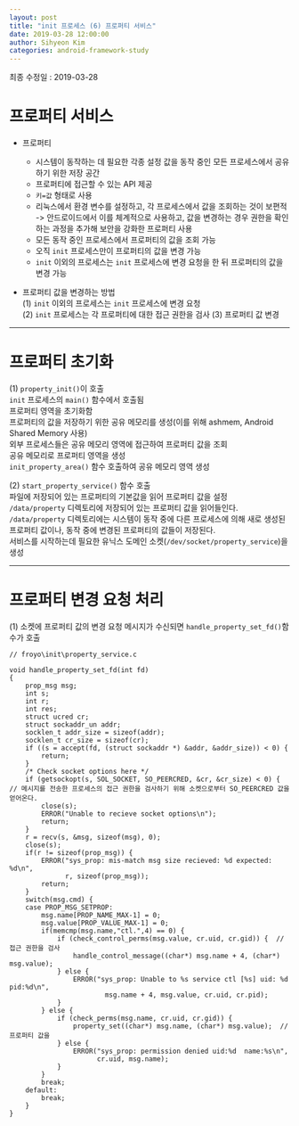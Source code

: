 ```yaml
---
layout: post
title: "init 프로세스 (6) 프로퍼티 서비스"
date: 2019-03-28 12:00:00
author: Sihyeon Kim
categories: android-framework-study
---
```


최종 수정일 : 2019-03-28

# 프로퍼티 서비스
- 프로퍼티  
  - 시스템이 동작하는 데 필요한 각종 설정 값을 동작 중인 모든 프로세스에서 공유하기 위한 저장 공간    
  - 프로퍼티에 접근할 수 있는 API 제공  
  - `키=값` 형태로 사용  
  - 리눅스에서 환경 변수를 설정하고, 각 프로세스에서 값을 조회하는 것이 보편적 -> 안드로이드에서 이를 체계적으로 사용하고, 값을 변경하는 경우 권한을 확인하는 과정을 추가해 보안을 강화한 프로퍼티 사용  
  - 모든 동작 중인 프로세스에서 프로퍼티의 값을 조회 가능  
  - 오직 `init` 프로세스만이 프로퍼티의 값을 변경 가능  
  - `init` 이외의 프로세스는 `init` 프로세스에 변경 요청을 한 뒤 프로퍼티의 값을 변경 가능  
  
- 프로퍼티 값을 변경하는 방법  
(1) `init` 이외의 프로세스는 `init` 프로세스에 변경 요청  
(2) `init` 프로세스는 각 프로퍼티에 대한 접근 권한을 검사
(3) 프로퍼티 값 변경

---
# 프로퍼티 초기화
(1) `property_init()`이 호출  
`init` 프로세스의 `main()` 함수에서 호출됨  
프로퍼티 영역을 초기화함  
프로퍼티의 값을 저장하기 위한 공유 메모리를 생성(이를 위해 ashmem, Android Shared Memory 사용)  
외부 프로세스들은 공유 메모리 영역에 접근하여 프로퍼티 값을 조회  
공유 메모리로 프로퍼티 영역을 생성  
`init_property_area()` 함수 호출하여 공유 메모리 영역 생성  

(2) `start_property_service()` 함수 호출  
파일에 저장되어 있는 프로퍼티의 기본값을 읽어 프로퍼티 값을 설정  
`/data/property` 디렉토리에 저장되어 있는 프로퍼티 값을 읽어들인다. `/data/property` 디렉토리에는 시스템이 동작 중에 다른 프로세스에 의해 새로 생성된 프로퍼티 값이나, 동작 중에 변경된 프로퍼티의 값들이 저장된다.  
서비스를 시작하는데 필요한 유닉스 도메인 소켓(`/dev/socket/property_service`)을 생성  



---
# 프로퍼티 변경 요청 처리
(1) 소켓에 프로퍼티 값의 변경 요청 메시지가 수신되면 `handle_property_set_fd()`함수가 호출  

```
// froyo\init\property_service.c

void handle_property_set_fd(int fd)
{
    prop_msg msg;
    int s;
    int r;
    int res;
    struct ucred cr;
    struct sockaddr_un addr;
    socklen_t addr_size = sizeof(addr);
    socklen_t cr_size = sizeof(cr);
    if ((s = accept(fd, (struct sockaddr *) &addr, &addr_size)) < 0) {
        return;
    }
    /* Check socket options here */
    if (getsockopt(s, SOL_SOCKET, SO_PEERCRED, &cr, &cr_size) < 0) {  // 메시지를 전송한 프로세스의 접근 권한을 검사하기 위해 소켓으로부터 SO_PEERCRED 값을 얻어온다.
        close(s);
        ERROR("Unable to recieve socket options\n");
        return;
    }
    r = recv(s, &msg, sizeof(msg), 0);
    close(s);
    if(r != sizeof(prop_msg)) {
        ERROR("sys_prop: mis-match msg size recieved: %d expected: %d\n",
              r, sizeof(prop_msg));
        return;
    }
    switch(msg.cmd) {
    case PROP_MSG_SETPROP:
        msg.name[PROP_NAME_MAX-1] = 0;
        msg.value[PROP_VALUE_MAX-1] = 0;
        if(memcmp(msg.name,"ctl.",4) == 0) {
            if (check_control_perms(msg.value, cr.uid, cr.gid)) {  // 접근 권한을 검사
                handle_control_message((char*) msg.name + 4, (char*) msg.value);
            } else {
                ERROR("sys_prop: Unable to %s service ctl [%s] uid: %d pid:%d\n",
                        msg.name + 4, msg.value, cr.uid, cr.pid);
            }
        } else {
            if (check_perms(msg.name, cr.uid, cr.gid)) {
                property_set((char*) msg.name, (char*) msg.value);  // 프로퍼티 값을 
            } else {
                ERROR("sys_prop: permission denied uid:%d  name:%s\n",
                      cr.uid, msg.name);
            }
        }
        break;
    default:
        break;
    }
}
```

